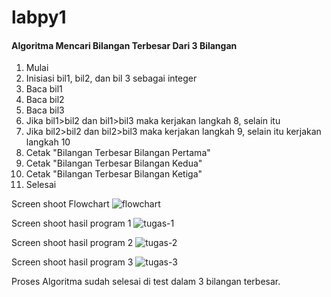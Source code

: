 # labpy1

#### Algoritma Mencari Bilangan Terbesar Dari 3 Bilangan

1. Mulai
2. Inisiasi bil1, bil2, dan bil 3 sebagai integer
3. Baca bil1
4. Baca bil2
5. Baca bil3
6. Jika bil1>bil2 dan bil1>bil3 maka kerjakan langkah 8, selain itu
7. Jika bil2>bil2 dan bil2>bil3 maka kerjakan langkah 9, selain itu kerjakan langkah 10
8. Cetak "Bilangan Terbesar Bilangan Pertama"
9. Cetak "Bilangan Terbesar Bilangan Kedua"
10. Cetak "Bilangan Terbesar Bilangan Ketiga"
11. Selesai

Screen shoot Flowchart 
![flowchart](https://user-images.githubusercontent.com/46747808/52721705-cf600d80-2fdc-11e9-8e5c-858ced80c4e8.jpg)

Screen shoot hasil program 1
![tugas-1](https://user-images.githubusercontent.com/46747808/52721797-09c9aa80-2fdd-11e9-95c6-2d3e1011bebf.png)

Screen shoot hasil program 2
![tugas-2](https://user-images.githubusercontent.com/46747808/52722110-93797800-2fdd-11e9-84e1-9b99101900f8.png)

Screen shoot hasil program 3
![tugas-3](https://user-images.githubusercontent.com/46747808/52722174-ae4bec80-2fdd-11e9-838a-59c26abde75f.png)

Proses Algoritma sudah selesai di test dalam 3 bilangan terbesar.
